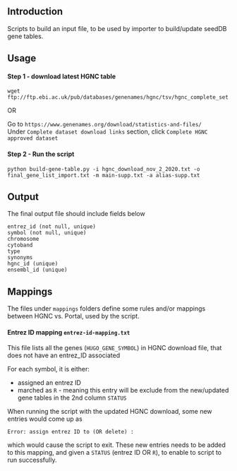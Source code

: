 ## Introduction

Scripts to build an input file, to be used by importer to build/update seedDB gene tables.

## Usage

#### Step 1 - download latest HGNC table

```
wget ftp://ftp.ebi.ac.uk/pub/databases/genenames/hgnc/tsv/hgnc_complete_set.txt
```

OR

Go to `https://www.genenames.org/download/statistics-and-files/`  
Under `Complete dataset download links` section, click `Complete HGNC approved dataset`  

#### Step 2 - Run the script

```
python build-gene-table.py -i hgnc_download_nov_2_2020.txt -o final_gene_list_import.txt -m main-supp.txt -a alias-supp.txt
```

## Output

The final output file should include fields below

```
entrez_id (not null, unique)
symbol (not null, unique)
chromosome
cytoband
type
synonyms
hgnc_id (unique)
ensembl_id (unique)
```

## Mappings
The files under `mappings` folders define some rules and/or mappings between HGNC vs. Portal, used by the script. 

#### Entrez ID mapping `entrez-id-mapping.txt`

This file lists all the genes (`HUGO_GENE_SYMBOL`) in HGNC download file, that does not have an entrez_ID associated

For each symbol, it is either:
- assigned an entrez ID
- marched as `R` - meaning this entry will be exclude from the new/updated gene tables
in the 2nd column `STATUS`

When running the script with the updated HGNC download, some new entries would come up as 
```
Error: assign entrez ID to (OR delete) :
```
which would cause the script to exit. 
These new entries needs to be added to this mapping, and given a `STATUS` (entrez ID OR `R`),
to enable to script to run successfully. 
